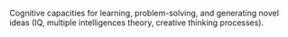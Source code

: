 Cognitive capacities for learning, problem-solving, and generating novel ideas (IQ, multiple intelligences theory, creative thinking processes).

